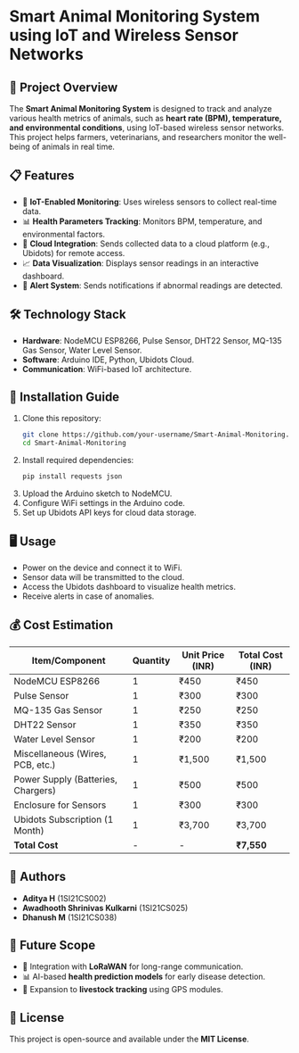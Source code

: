 # Smart Animal Monitoring System using IoT and Wireless Sensor Networks

## 📌 Project Overview
The **Smart Animal Monitoring System** is designed to track and analyze various health metrics of animals, such as **heart rate (BPM), temperature, and environmental conditions**, using IoT-based wireless sensor networks. This project helps farmers, veterinarians, and researchers monitor the well-being of animals in real time.

## 📋 Features
- 📡 **IoT-Enabled Monitoring**: Uses wireless sensors to collect real-time data.
- 📊 **Health Parameters Tracking**: Monitors BPM, temperature, and environmental factors.
- 🔗 **Cloud Integration**: Sends collected data to a cloud platform (e.g., Ubidots) for remote access.
- 📈 **Data Visualization**: Displays sensor readings in an interactive dashboard.
- 🔔 **Alert System**: Sends notifications if abnormal readings are detected.

## 🛠️ Technology Stack
- **Hardware**: NodeMCU ESP8266, Pulse Sensor, DHT22 Sensor, MQ-135 Gas Sensor, Water Level Sensor.
- **Software**: Arduino IDE, Python, Ubidots Cloud.
- **Communication**: WiFi-based IoT architecture.

## 🚀 Installation Guide
1. Clone this repository:
   ```sh
   git clone https://github.com/your-username/Smart-Animal-Monitoring.git
   cd Smart-Animal-Monitoring
   ```
2. Install required dependencies:
   ```sh
   pip install requests json
   ```
3. Upload the Arduino sketch to NodeMCU.
4. Configure WiFi settings in the Arduino code.
5. Set up Ubidots API keys for cloud data storage.

## 🖥️ Usage
- Power on the device and connect it to WiFi.
- Sensor data will be transmitted to the cloud.
- Access the Ubidots dashboard to visualize health metrics.
- Receive alerts in case of anomalies.

## 💰 Cost Estimation
| Item/Component | Quantity | Unit Price (INR) | Total Cost (INR) |
|---------------|----------|------------------|------------------|
| NodeMCU ESP8266 | 1 | ₹450 | ₹450 |
| Pulse Sensor | 1 | ₹300 | ₹300 |
| MQ-135 Gas Sensor | 1 | ₹250 | ₹250 |
| DHT22 Sensor | 1 | ₹350 | ₹350 |
| Water Level Sensor | 1 | ₹200 | ₹200 |
| Miscellaneous (Wires, PCB, etc.) | 1 | ₹1,500 | ₹1,500 |
| Power Supply (Batteries, Chargers) | 1 | ₹500 | ₹500 |
| Enclosure for Sensors | 1 | ₹300 | ₹300 |
| Ubidots Subscription (1 Month) | 1 | ₹3,700 | ₹3,700 |
| **Total Cost** | - | - | **₹7,550** |

## 📝 Authors
- **Aditya H** (1SI21CS002)
- **Awadhooth Shrinivas Kulkarni** (1SI21CS025)
- **Dhanush M** (1SI21CS038)

## 🎯 Future Scope
- 📶 Integration with **LoRaWAN** for long-range communication.
- 📊 AI-based **health prediction models** for early disease detection.
- 📡 Expansion to **livestock tracking** using GPS modules.

## 📜 License
This project is open-source and available under the **MIT License**.

